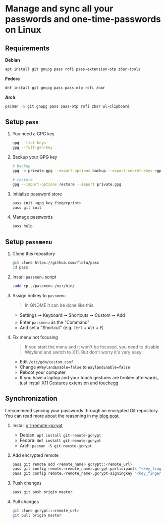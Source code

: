 # Manage and sync all your passwords and one-time-passwords on Linux

## Requirements

**Debian**

```bash
apt install git gnupg pass rofi pass-extension-otp zbar-tools
```

**Fedora**

```bash
dnf install git gnupg pass pass-otp rofi zbar
```

**Arch**

```bash
pacman -S git gnupg pass pass-otp rofi zbar wl-clipboard
```

## Setup `pass`

1. You need a GPG key

   ```bash
   gpg --list-keys
   gpg --full-gen-key
   ```

2. Backup your GPG key

   ```bash
   # backup
   gpg -o private.gpg --export-options backup --export-secret-keys <gpg_key_fingerprint>

   # restore
   gpg --import-options restore --import private.gpg
   ```

3. Initialize password store

   ```bash
   pass init <gpg_key_fingerprint>
   pass git init
   ```

4. Manage passwords

   ```bash
   pass help
   ```

## Setup `passmenu`

1. Clone this repository

   ```bash
   git clone https://github.com/flolu/pass
   cd pass
   ```

2. Install `passmenu` script

   ```bash
   sudo cp ./passmenu /usr/bin/
   ```

3. Assign hotkey to `passmenu`

   > In GNOME it can be done like this:

   - Settings 🠖 Keyboard 🠖 Shortcuts 🠖 Custom 🠖 Add
   - Enter `passmenu` as the "Command"
   - And set a "Shortcut" (e.g. `Ctrl` + `Alt` + `P`)

4. Fix menu not focusing

   > If you start the menu and it won't be focused, you need to disable Wayland and switch to X11. But don't worry it's very easy:

   - Edit `/etc/gdm/custom.conf`
   - Change `#WaylandEnable=false` to `WaylandEnable=false`
   - Reboot your computer
   - If you have a laptop and your touch gestures are broken afterwards, just install [X11 Gestures](https://extensions.gnome.org/extension/4033/x11-gestures) extension and [touchegg](https://github.com/JoseExposito/touchegg#installation)

## Synchronization

I recommend syncing your passwords through an encrypted Git repository. You can read more about the reasoning in my [blog post](https://flolu.de/blog/linux-password-manager-and-sync).

1. Install [git-remote-gcrypt](https://spwhitton.name/tech/code/git-remote-gcrypt)

   - Debian: `apt install git-remote-gcrypt`
   - Fedora: `dnf install git-remote-gcrypt`
   - Arch: `pacman -S git-remote-gcrypt`

2. Add encrypted remote

   ```bash
   pass git remote add <remote_name> gcrypt::<remote_url>
   pass git config remote.<remote_name>.gcrypt-participants "<key_fingerprint>"
   pass git config remote.<remote_name>.gcrypt-signingkey "<key_fingerprint>"
   ```

3. Push changes

   ```bash
   pass git push origin master
   ```

4. Pull changes

   ```bash
   git clone gcrypt::<remote_url>
   git pull origin master
   ```
